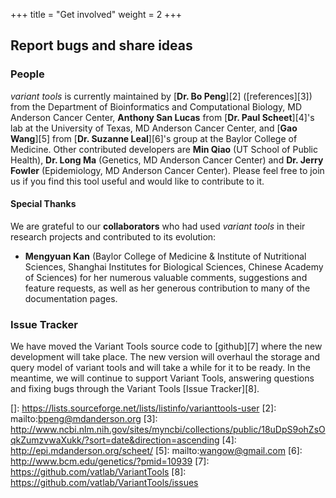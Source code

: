 
+++
title = "Get involved"
weight = 2
+++


## Report bugs and share ideas



### People

*variant tools* is currently maintained by [**Dr. Bo Peng**][2] ([references][3]) from the Department of Bioinformatics and Computational Biology, MD Anderson Cancer Center, **Anthony San Lucas** from [**Dr. Paul Scheet**][4]'s lab at the University of Texas, MD Anderson Cancer Center, and [**Gao Wang**][5] from [**Dr. Suzanne Leal**][6]'s group at the Baylor College of Medicine. Other contributed developers are **Min Qiao** (UT School of Public Health), **Dr. Long Ma** (Genetics, MD Anderson Cancer Center) and **Dr. Jerry Fowler** (Epidemiology, MD Anderson Cancer Center). Please feel free to join us if you find this tool useful and would like to contribute to it. 

#### Special Thanks

We are grateful to our **collaborators** who had used *variant tools* in their research projects and contributed to its evolution: 



*   **Mengyuan Kan** (Baylor College of Medicine & Institute of Nutritional Sciences, Shanghai Institutes for Biological Sciences, Chinese Academy of Sciences) for her numerous valuable comments, suggestions and feature requests, as well as her generous contribution to many of the documentation pages. 



### Issue Tracker

We have moved the Variant Tools source code to [github][7] where the new development will take place. The new version will overhaul the storage and query model of variant tools and will take a while for it to be ready. In the meantime, we will continue to support Variant Tools, answering questions and fixing bugs through the Variant Tools [Issue Tracker][8].

 []: https://lists.sourceforge.net/lists/listinfo/varianttools-user
 [2]: mailto:bpeng@mdanderson.org
 [3]: http://www.ncbi.nlm.nih.gov/sites/myncbi/collections/public/18uDpS9ohZsOqkZumzvwaXukk/?sort=date&direction=ascending
 [4]: http://epi.mdanderson.org/scheet/
 [5]: mailto:wangow@gmail.com
 [6]: http://www.bcm.edu/genetics/?pmid=10939
 [7]: https://github.com/vatlab/VariantTools
 [8]: https://github.com/vatlab/VariantTools/issues